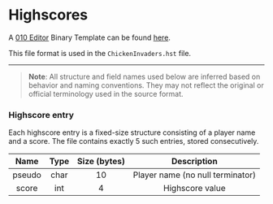 # Highscores

A [010 Editor](https://www.sweetscape.com/010editor/) Binary Template can be found [here](https://github.com/LockBlock-dev/ChickenInvaders-re/blob/8d63a57e4f12e67cc7080b0b00679454d8f84cc2/templates/ChickenInvadersHighscores.bt).

This file format is used in the `ChickenInvaders.hst` file.

---

> **Note**: All structure and field names used below are inferred based on behavior and naming conventions. They may not reflect the original or official terminology used in the source format.

### Highscore entry

Each highscore entry is a fixed-size structure consisting of a player name and a score. The file contains exactly 5 such entries, stored consecutively.

|  Name  | Type | Size (bytes) |           Description            |
| :----: | :--: | :----------: | :------------------------------: |
| pseudo | char |      10      | Player name (no null terminator) |
| score  | int  |      4       |         Highscore value          |

